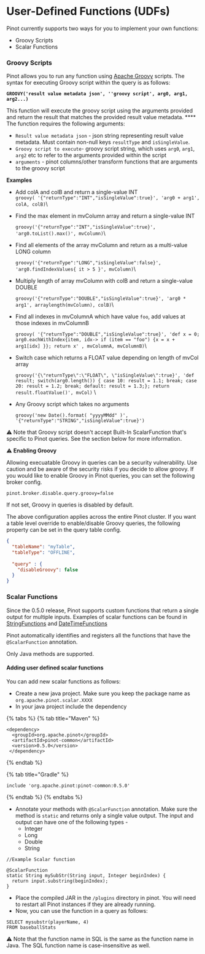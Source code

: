 # User-Defined Functions (UDFs)

Pinot currently supports two ways for you to implement your own functions:

* Groovy Scripts
* Scalar Functions

### Groovy Scripts

Pinot allows you to run any function using [Apache Groovy](https://groovy-lang.org) scripts. The syntax for executing Groovy script within the query is as follows:

**`GROOVY('result value metadata json', ''groovy script', arg0, arg1, arg2...)`**

This function will execute the groovy script using the arguments provided and return the result that matches the provided result value metadata. \*\*\*\* The function requires the following arguments:

* `Result value metadata json` - json string representing result value metadata. Must contain non-null keys `resultType` and `isSingleValue`.
* `Groovy script to execute`- groovy script string, which uses `arg0`, `arg1`, `arg2` etc to refer to the arguments provided within the script
* `arguments` - pinot columns/other transform functions that are arguments to the groovy script

**Examples**

* Add colA and colB and return a single-value INT\
  `groovy( '{"returnType":"INT","isSingleValue":true}', 'arg0 + arg1', colA, colB)`\\
*   Find the max element in mvColumn array and return a single-value INT

    `groovy('{"returnType":"INT","isSingleValue":true}', 'arg0.toList().max()', mvColumn)`\\
*   Find all elements of the array mvColumn and return as a multi-value LONG column

    `groovy('{"returnType":"LONG","isSingleValue":false}', 'arg0.findIndexValues{ it > 5 }', mvColumn)`\\
*   Multiply length of array mvColumn with colB and return a single-value DOUBLE

    `groovy('{"returnType":"DOUBLE","isSingleValue":true}', 'arg0 * arg1', arraylength(mvColumn), colB)`\\
*   Find all indexes in mvColumnA which have value `foo`, add values at those indexes in mvColumnB

    `groovy( '{"returnType":"DOUBLE","isSingleValue":true}', 'def x = 0; arg0.eachWithIndex{item, idx-> if (item == "foo") {x = x + arg1[idx] }}; return x' , mvColumnA, mvColumnB)`\\
*   Switch case which returns a FLOAT value depending on length of mvCol array

    `groovy('{\"returnType\":\"FLOAT\", \"isSingleValue\":true}', 'def result; switch(arg0.length()) { case 10: result = 1.1; break; case 20: result = 1.2; break; default: result = 1.3;}; return result.floatValue()', mvCol)` \\
*   Any Groovy script which takes no arguments

    `groovy('new Date().format( "yyyyMMdd" )', '{"returnType":"STRING","isSingleValue":true}')`

:warning: Note that Groovy script doesn't accept Built-In ScalarFunction that's specific to Pinot queries. See the section below for more information.

:warning: **Enabling Groovy**

Allowing execuatable Groovy in queries can be a security vulnerability. Use caution and be aware of the security risks if you decide to allow groovy. If you would like to enable Groovy in Pinot queries, you can set the following broker config.

`pinot.broker.disable.query.groovy=false`

If not set, Groovy in queries is disabled by default.

The above configuration applies across the entire Pinot cluster. If you want a table level override to enable/disable Groovy queries, the following property can be set in the query table config.

```json
{
  "tableName": "myTable",
  "tableType": "OFFLINE",
 
  "query" : {
    "disableGroovy": false
  }
}
```

### Scalar Functions

Since the 0.5.0 release, Pinot supports custom functions that return a single output for multiple inputs. Examples of scalar functions can be found in [StringFunctions](supported-transformations.md#string-functions) and [DateTimeFunctions](supported-transformations.md#datetime-functions)

Pinot automatically identifies and registers all the functions that have the `@ScalarFunction` annotation.

Only Java methods are supported.

#### Adding user defined scalar functions

You can add new scalar functions as follows:

* Create a new java project. Make sure you keep the package name as `org.apache.pinot.scalar.XXXX`
* In your java project include the dependency

{% tabs %}
{% tab title="Maven" %}
```
<dependency>
  <groupId>org.apache.pinot</groupId>
  <artifactId>pinot-common</artifactId>
  <version>0.5.0</version>
 </dependency>
```
{% endtab %}

{% tab title="Gradle" %}
```
include 'org.apache.pinot:pinot-common:0.5.0'
```
{% endtab %}
{% endtabs %}

* Annotate your methods with `@ScalarFunction` annotation. Make sure the method is `static` and returns only a single value output. The input and output can have one of the following types -
  * Integer
  * Long
  * Double
  * String

```
//Example Scalar function

@ScalarFunction
static String mySubStr(String input, Integer beginIndex) {
  return input.substring(beginIndex);
}
```

* Place the compiled JAR in the `/plugins` directory in pinot. You will need to restart all Pinot instances if they are already running.
* Now, you can use the function in a query as follows:

```
SELECT mysubstr(playerName, 4) 
FROM baseballStats
```

:warning: Note that the function name in SQL is the same as the function name in Java. The SQL function name is case-insensitive as well.
